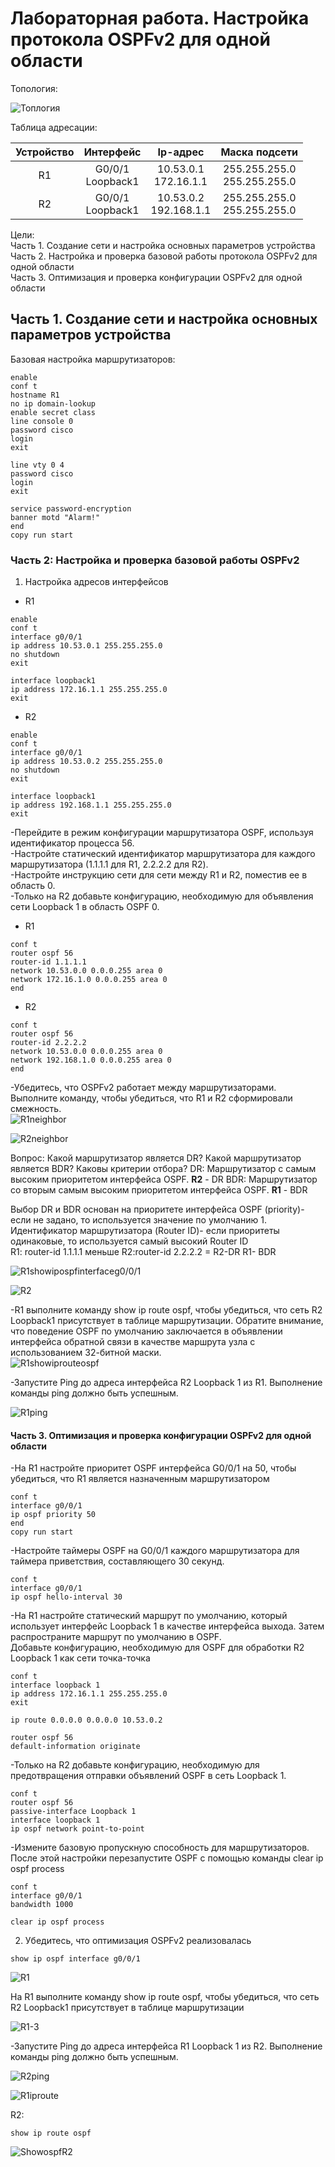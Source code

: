 # Лабораторная работа. Настройка протокола OSPFv2 для одной области

Топология:

![Топлогия](scrn/Топология.png)

Таблица адресации:

|Устройство|Интерфейс|Ip-адрес|Маска подсети|
|:--------:|:---------:|:---------:|:---------:|
|R1| G0/0/1<br/>Loopback1|10.53.0.1<br/>172.16.1.1|255.255.255.0<br/>255.255.255.0|
|R2|G0/0/1<br/>Loopback1|10.53.0.2<br/>192.168.1.1|255.255.255.0<br/>255.255.255.0|

Цели:<br>
 Часть 1. Создание сети и настройка основных параметров устройства<br/>
 Часть 2. Настройка и проверка базовой работы протокола  OSPFv2 для одной области<br/>
 Часть 3. Оптимизация и проверка конфигурации OSPFv2 для одной области


## Часть 1. Создание сети и настройка основных параметров устройства

Базовая настройка маршрутизаторов:

```
enable
conf t
hostname R1
no ip domain-lookup
enable secret class
line console 0
password cisco
login
exit

line vty 0 4
password cisco
login
exit

service password-encryption
banner motd "Alarm!"
end
copy run start
```

### Часть 2: Настройка и проверка базовой работы OSPFv2

1. Настройка адресов интерфейсов

- R1
```
enable
conf t
interface g0/0/1
ip address 10.53.0.1 255.255.255.0
no shutdown
exit

interface loopback1
ip address 172.16.1.1 255.255.255.0
exit
```

- R2

```
enable
conf t
interface g0/0/1
ip address 10.53.0.2 255.255.255.0
no shutdown
exit

interface loopback1
ip address 192.168.1.1 255.255.255.0
exit
```
-Перейдите в режим конфигурации маршрутизатора OSPF, используя идентификатор процесса 56.<br/>
-Настройте статический идентификатор маршрутизатора для каждого маршрутизатора (1.1.1.1 для R1, 2.2.2.2 для R2).<br/>
-Настройте инструкцию сети для сети между R1 и R2, поместив ее в область 0.<br/>
-Только на R2 добавьте конфигурацию, необходимую для объявления сети Loopback 1 в область OSPF 0.

- R1
```
conf t
router ospf 56
router-id 1.1.1.1
network 10.53.0.0 0.0.0.255 area 0
network 172.16.1.0 0.0.0.255 area 0
end
```
- R2
```
conf t
router ospf 56
router-id 2.2.2.2
network 10.53.0.0 0.0.0.255 area 0
network 192.168.1.0 0.0.0.255 area 0
end
```

-Убедитесь, что OSPFv2 работает между маршрутизаторами. Выполните команду, чтобы убедиться, что R1 и R2 сформировали смежность.<br/>
![R1neighbor](scrn/R1-ospf-neigbor.png)


![R2neighbor](scrn/R2-ospf-neighbor.png)

Вопрос:
Какой маршрутизатор является DR? Какой маршрутизатор является BDR? Каковы критерии отбора?
DR: Маршрутизатор с самым высоким приоритетом интерфейса OSPF. **R2** - DR
BDR: Маршрутизатор со вторым самым высоким приоритетом интерфейса OSPF. **R1** - BDR

Выбор DR и BDR основан на приоритете интерфейса OSPF (priority)- если  не задано, то используется значение по умолчанию 1.<br/>
Идентификатор маршрутизатора (Router ID)- если приоритеты  одинаковые, то используется самый высокий Router ID<br/>
R1: router-id 1.1.1.1 меньше R2:router-id 2.2.2.2 = R2-DR   R1- BDR  

![R1showipospfinterfaceg0/0/1](scrn/R1ospfinterface.png)

![R2](scrn/R2ospfinterface.png)


-R1 выполните команду show ip route ospf, чтобы убедиться, что сеть R2 Loopback1 присутствует в таблице маршрутизации. Обратите внимание, что поведение OSPF по умолчанию заключается в объявлении интерфейса обратной связи в качестве маршрута узла с использованием 32-битной маски.<br/>
![R1showiprouteospf](scrn/R1-showiprouteospf.png)

-Запустите Ping до  адреса интерфейса R2 Loopback 1 из R1. Выполнение команды ping должно быть успешным.

![R1ping](scrn/R1ping.png)


#### Часть 3. Оптимизация и проверка конфигурации OSPFv2 для одной области

-На R1 настройте приоритет OSPF интерфейса G0/0/1 на 50, чтобы убедиться, что R1 является назначенным маршрутизатором

```
conf t
interface g0/0/1
ip ospf priority 50
end
copy run start
```
-Настройте таймеры OSPF на G0/0/1 каждого маршрутизатора для таймера приветствия, составляющего 30 секунд.

```
conf t
interface g0/0/1
ip ospf hello-interval 30
```

-На R1 настройте статический маршрут по умолчанию, который использует интерфейс Loopback 1 в качестве интерфейса выхода. 
Затем распространите маршрут по умолчанию в OSPF.<br/>
Добавьте конфигурацию, необходимую для OSPF для обработки R2 Loopback 1 как сети точка-точка
```
conf t
interface loopback 1
ip address 172.16.1.1 255.255.255.0
exit

ip route 0.0.0.0 0.0.0.0 10.53.0.2

router ospf 56
default-information originate
```

-Только на R2 добавьте конфигурацию, необходимую для предотвращения отправки объявлений OSPF в сеть Loopback 1.
```
conf t
router ospf 56
passive-interface Loopback 1
interface loopback 1
ip ospf network point-to-point
```
-Измените базовую пропускную способность для маршрутизаторов. После этой настройки перезапустите OSPF с помощью команды clear ip ospf process 
```
conf t
interface g0/0/1
bandwidth 1000

clear ip ospf process
```
2. Убедитесь, что оптимизация OSPFv2 реализовалась

```
show ip ospf interface g0/0/1
```
![R1](scrn/R1ospfinterface2.0.png)

На R1 выполните команду show ip route ospf, чтобы убедиться, что сеть R2 Loopback1 присутствует в таблице маршрутизации

![R1-3](scrn/R1-3.png)

-Запустите Ping до адреса интерфейса R1 Loopback 1 из R2. Выполнение команды ping должно быть успешным.

![R2ping](scrn/R2pingLoopback.png)


![R1iproute](scrn/R1showiproute.png)
  
R2:
```
show ip route ospf
```
![ShowospfR2](scrn/ShowOSPFR2.png)